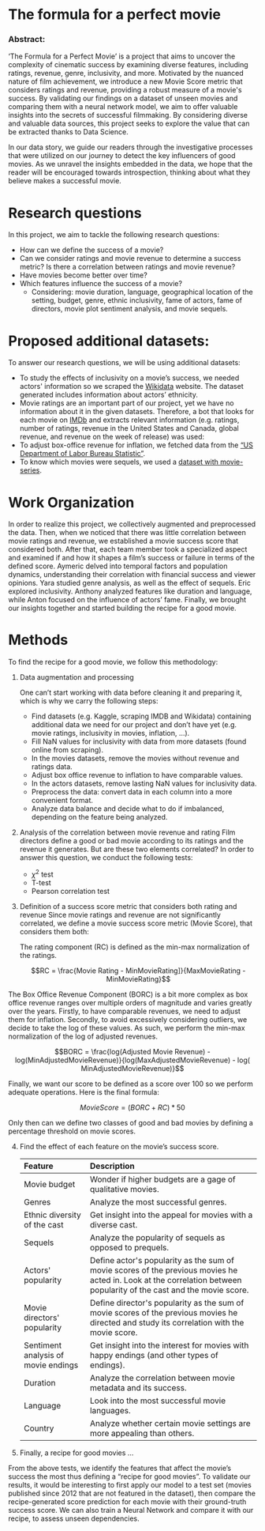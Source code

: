 # The formula for a perfect movie

### Abstract:
‘The Formula for a Perfect Movie’ is a project that aims to uncover the complexity of cinematic success by examining diverse features, including ratings, revenue, genre, inclusivity, and more. Motivated by the nuanced nature of film achievement, we introduce a new Movie Score metric that considers ratings and revenue, providing a robust measure of a movie's success. By validating our findings on a dataset of unseen movies and comparing them with a neural network model, we aim to offer valuable insights into the secrets of successful filmmaking. By considering diverse and valuable data sources, this project seeks to explore the value that can be extracted thanks to Data Science. 

In our data story, we guide our readers through the investigative processes that were utilized on our journey to detect the key influencers of good movies. As we unravel the insights embedded in the data, we hope that the reader will be encouraged towards introspection, thinking about what they believe makes a successful movie.

# Research questions

In this project, we aim to tackle the following research questions:

* How can we define the success of a movie?
* Can we consider ratings and movie revenue to determine a success metric? Is there a correlation between ratings and
  movie revenue?
* Have movies become better over time?
* Which features influence the success of a movie?
    * Considering: movie duration, language, geographical location of the setting, budget, genre, ethnic inclusivity,
      fame of actors, fame of directors, movie plot sentiment analysis, and movie sequels.

# Proposed additional datasets:

To answer our research questions, we will be using additional datasets:

* To study the effects of inclusivity on a movie’s success, we needed actors' information so we scraped
  the [Wikidata](https://query.wikidata.org/sparql)
  website. The dataset generated includes information about actors’ ethnicity.
* Movie ratings are an important part of our project, yet we have no information about it in the given datasets.
  Therefore, a bot that looks for each movie on [IMDb](https://www.imdb.com) and extracts relevant information (e.g.
  ratings, number of ratings,
  revenue in the United States and Canada, global revenue, and revenue on the week of release) was used:
* To adjust box-office revenue for inflation, we fetched data from the [“US Department of Labor Bureau
  Statistic”](https://www.usinflationcalculator.com/inflation/consumer-price-index-and-annual-percent-changes-from-1913-to-2008/).
* To know which movies were sequels, we used a [dataset with movie-series](https://data.world/priyankad0993/sequels).

# Work Organization

In order to realize this project, we collectively augmented and preprocessed the data. Then, when we noticed that there
was little correlation between movie ratings and revenue, we established a movie success score that considered both.
After that, each team member took a specialized aspect and examined if and how it shapes a film’s success or failure in
terms of the defined score. Aymeric delved into temporal factors and population dynamics, understanding their
correlation with financial success and viewer opinions. Yara studied genre analysis, as well as the effect of sequels.
Eric explored inclusivity. Anthony analyzed features like duration and language, while Anton focused on the influence of
actors’ fame. Finally, we brought our insights together and started building the recipe for a good movie. 


# Methods

To find the recipe for a good movie, we follow this methodology:

1) Data augmentation and processing

   One can’t start working with data before cleaning it and preparing it, which is why we carry the following steps:

   *  Find datasets (e.g. Kaggle, scraping IMDB and Wikidata) containing additional data we need for our project and
   don’t have yet (e.g. movie ratings, inclusivity in movies, inflation, …).
   *  Fill NaN values for inclusivity with data from more datasets (found online from scraping).
   *  In the movies datasets, remove the movies without revenue and ratings data.
   *  Adjust box office revenue to inflation to have comparable values.
   *  In the actors datasets, remove lasting NaN values for inclusivity data.
   *  Preprocess the data: convert data in each column into a more convenient format.
   *  Analyze data balance and decide what to do if imbalanced, depending on the feature being analyzed.

3) Analysis of the correlation between movie revenue and rating
   Film directors define a good or bad movie according to its ratings and the revenue it generates. But are these two
   elements correlated? In order to answer this question, we conduct the following tests:

    * $\chi^2$ test
    * T-test
    * Pearson correlation test


4) Definition of a success score metric that considers both rating and revenue
   Since movie ratings and revenue are not significantly correlated, we define a movie success score metric (Movie
   Score), that considers them both:

   The rating component (RC) is defined as the min-max normalization of the ratings.

   $$RC = \frac{Movie Rating - MinMovieRating]}{MaxMovieRating - MinMovieRating}$$

  The Box Office Revenue Component (BORC) is a bit more complex as box office revenue ranges over multiple orders of magnitude and varies greatly over the years. Firstly, to have comparable revenues, we need to adjust them for inflation. Secondly, to avoid excessively considering outliers, we decide to take the log of these values. As such, we perform the min-max normalization of the log of adjusted revenues. 

   $$BORC = \frac{log(Adjusted Movie Revenue) - log(MinAdjustedMovieRevenue)}{log(MaxAdjustedMovieRevenue) - log(
   MinAdjustedMovieRevenue)}$$

   Finally, we want our score to be defined as a score over 100 so we perform adequate operations.
   Here is the final formula:

   $$Movie Score = (BORC + RC) * 50$$

   Only then can we define two classes of good and bad movies by defining a percentage threshold on movie scores.


4) Find the effect of each feature on the movie’s success score.

   | Feature                             | Description                                                                                                                                                                                                         |
      |:------------------------------------|:--------------------------------------------------------------------------------------------------------------------------------------------------------------------------------------------------------------------|
   | Movie budget                        | Wonder if higher budgets are a gage of qualitative movies.                                                                                                                                                                                                             |
   | Genres                              | Analyze the most successful genres.                                                                                                                                                                                                               |
   | Ethnic diversity of the cast        | Get insight into the appeal for movies with a diverse cast.                                                                                                                                                                                                               |
   | Sequels                             | Analyze the popularity of sequels as opposed to prequels.                                                                                                                                                                                                                |
   | Actors' popularity                  | Define actor's popularity as the sum of movie scores of the previous movies he acted in. Look at the correlation between popularity of the cast and the movie score. |
   | Movie directors' popularity         | Define director's popularity as the sum of movie scores of the previous movies he directed and study its correlation with the movie score.                                                                                                                                                                                                               |
   | Sentiment analysis of movie endings | Get insight into the interest for movies with happy endings (and other types of endings).                                                                                                                                                                                                             |
   | Duration                            | Analyze the correlation between movie metadata and its success.                                                                                                                                                                                                               |
   | Language                            | Look into the most successful movie languages.                                                                                                                                                                                                             |
   | Country                             | Analyze whether certain movie settings are more appealing than others.                                                                                                                                                                                                               |


6) Finally, a recipe for good movies …

From the above tests, we identify the features that affect the movie’s success the most thus defining a “recipe for good
movies”. To validate our results, it would be interesting to first apply our model to a test set (movies published since
2012 that are not featured in the dataset), then compare the recipe-generated score prediction for each movie with their
ground-truth success score. We can also train a Neural Network and compare it with our recipe, to assess unseen
dependencies. 
